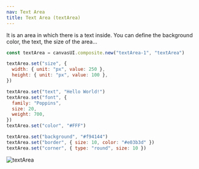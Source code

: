 ```yaml
---
nav: Text Area
title: Text Area (textArea)
---
```


It is an area in which there is a text inside. You can define the background color, the text, the size of the area...

```javascript
const textArea = canvasUI.composite.new("textArea-1", "textArea")

textArea.set("size", {
  width: { unit: "px", value: 250 },
  height: { unit: "px", value: 100 },
})

textArea.set("text", "Hello World!")
textArea.set("font", {
  family: "Poppins",
  size: 20,
  weight: 700,
})
textArea.set("color", "#FFF")

textArea.set("background", "#f94144")
textArea.set("border", { size: 10, color: "#e03b3d" })
textArea.set("corner", { type: "round", size: 10 })
```

![textArea](/canvas-user-interface/docs/elements/composites/text-area.svg)
